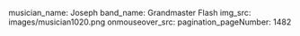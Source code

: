 musician_name: Joseph
band_name: Grandmaster Flash
img_src: images/musician1020.png
onmouseover_src: 
pagination_pageNumber: 1482